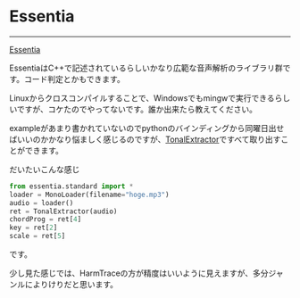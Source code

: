 # Essentia

---

[Essentia](http://essentia.upf.edu/)

EssentiaはC++で記述されているらしいかなり広範な音声解析のライブラリ群です。コード判定とかもできます。

Linuxからクロスコンパイルすることで、Windowsでもmingwで実行できるらしいですが、コケたのでやってないです。誰か出来たら教えてください。

exampleがあまり書かれていないのでpythonのバインディングから同曜日出せばいいのかかなり悩ましく感じるのですが、[TonalExtractor](http://essentia.upf.edu/documentation/reference/std_TonalExtractor.html)ですべて取り出すことができます。

だいたいこんな感じ
```python
from essentia.standard import *
loader = MonoLoader(filename="hoge.mp3")
audio = loader()
ret = TonalExtractor(audio)
chordProg = ret[4]
key = ret[2]
scale = ret[5]
```
です。

少し見た感じでは、HarmTraceの方が精度はいいように見えますが、多分ジャンルによりけりだと思います。
